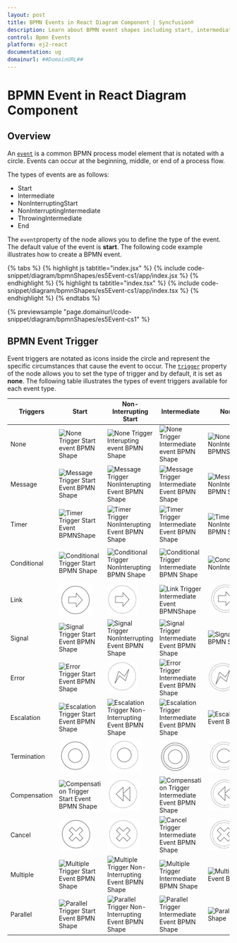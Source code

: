 ```yaml
---
layout: post
title: BPMN Events in React Diagram Component | Syncfusion®
description: Learn about BPMN event shapes including start, intermediate, and end events with triggers in Syncfusion® React Diagram Component.
control: Bpmn Events 
platform: ej2-react
documentation: ug
domainurl: ##DomainURL##
---
```


# BPMN Event in React Diagram Component

## Overview

An [`event`](https://ej2.syncfusion.com/react/documentation/api/diagram/bpmnEvent) is a common BPMN process model element that is notated with a circle. Events can occur at the beginning, middle, or end of a process flow.

The types of events are as follows:

* Start
* Intermediate
* NonInterruptingStart
* NonInterruptingIntermediate
* ThrowingIntermediate
* End
        
The `event`property of the node allows you to define the type of the event. The default value of the event is **start**. The following code example illustrates how to create a BPMN event.

{% tabs %}
{% highlight js tabtitle="index.jsx" %}
{% include code-snippet/diagram/bpmnShapes/es5Event-cs1/app/index.jsx %}
{% endhighlight %}
{% highlight ts tabtitle="index.tsx" %}
{% include code-snippet/diagram/bpmnShapes/es5Event-cs1/app/index.tsx %}
{% endhighlight %}
{% endtabs %}

 {% previewsample "page.domainurl/code-snippet/diagram/bpmnShapes/es5Event-cs1" %}

## BPMN Event Trigger

Event triggers are notated as icons inside the circle and represent the specific circumstances that cause the event to occur. The [`trigger`](https://helpej2.syncfusion.com/react/documentation/api/diagram/bpmnEvent/#trigger) property of the node allows you to set the type of trigger and by default, it is set as **none**. The following table illustrates the types of event triggers available for each event type.

| Triggers | Start | Non-Interrupting Start | Intermediate | Non-Interrupting Intermediate | Throwing Intermediate | End |
| -------- | -------- | -------- | -------- | -------- | -------- | -------- |
| None | ![None Trigger Start event BPMN Shape](images/None1.png)  | ![None Trigger Interupting event BPMN Shape](images/None2.png) | ![None Trigger Intermediate event  BPMN Shape](images/None3.png) | ![None Trigger NonInteruptingIntermediate BPMNShape](images/None4.png) |![None Trigger Throwing Intermediate](images/NoTriggerthrowingInterMediate.png) | ![None Trigger End event  event  BPMNShape](images/None5.png) |
| Message | ![Message Trigger Start Event BPMN Shape](images/Message1.png) | ![Message Trigger NonInterupting Event BPMN Shape](images/Message2.png) | ![Message Trigger Intermediate Event BPMN Shape](images/Message3.png) | ![Message Trigger NonInteruptingIntermediate Event BPMN Shape](images/Message4.png)|![Message Trigger ThrowingIntermediate Event BPMNShape](images/Message5.png) | ![Message Trigger End Event BPMN EndShape](images/Message6.png) |
| Timer | ![Timer Trigger Start Event BPMNShape](images/Timer1.png) | ![Timer Trigger NonInterupting Event BPMN Shape](images/Timer2.png) | ![Timer Trigger Intermediate Event BPMN Shape](images/Timer3.png)|![Timer Trigger NonInteruptingIntermediate  Event BPMN Shape](images/Timer4.png) |  ![Timer Trigger Throwing intermediate](images/endTimer.png) | ![Timer Trigger End Event BPMN EndShape](images/endTimer.png) |
| Conditional | ![Conditional Trigger Start BPMN Shape](images/Conditional1.png) | ![Conditional Trigger NonInterupting BPMN Shape](images/Conditional2.png) | ![Conditional Trigger Intermediate BPMN Shape](images/Conditional3.png)|![Conditional Trigger NonInteruptingIntermediateBPMNShape](images/Conditional4.png) | ![Conditional Trigger Throwing intermediate BPMNShape](images/throwingConditional.png)  | ![Conditional Trigger End BPMN shape](images/endConditional.png) |
| Link | ![Link Trigger Start BPMN Shape](images/startLink.png) | ![Link Trigger NonInterruptingStart BPMN Shape](images/nonInterStartLink.png)| ![Link Trigger Intermediate Event BPMNShape](images/Link1.png) | ![Link Trigger NonInterrupting intermediate BPMN Shape](images/nonInterLink.png) | ![Link Trigger ThrowingIntermediate  Event BPMN Shape](images/Link2.png) | ![Link Trigger End BPMN Shape](images/endLink.png) |
| Signal | ![Signal Trigger Start Event BPMN Shape](images/Signal1.png) | ![Signal Trigger NonInterrupting Event BPMN Shape](images/Signal2.png) | ![Signal Trigger Intermediate Event BPMN Shape](images/Signal3.png) | ![Signal Trigger NonInterrupting Event BPMN Shape](images/Signal4.png)| ![SignalThrowing Trigger Intermediate  Event BPMN Shape](images/Signal5.png) | ![Signal Trigger End Event BPMN Shape](images/Signal6.png) |
| Error | ![Error Trigger Start Event BPMN Shape](images/Error1.png) | ![Error Trigger Start Event BPMN Shape](images/nonInterStartError.png) |![Error Trigger Intermediate Event BPMN Shape](images/Error2.png)  |  ![Error Trigger NonInterrupting intermediate BPMN Shape](images/nonInterError.png) | ![Error Trigger Throwing intermediate BPMN Shape](images/throwingError.png) | ![Error Trigger End Event BPMN Shape](images/Error3.png)|
| Escalation | ![Escalation Trigger Start Event BPMN Shape](images/Esclation1.png) | ![Escalation  Trigger  Non-Interrupting  Event BPMN Shape](images/Esclation2.png) | ![Escalation  Trigger  Intermediate  Event BPMN Shape](images/Esclation3.png)| ![Escalation  Trigger Non-Interrupting  Event BPMN Shape](images/Esclation4.png)| ![Escalation  Trigger  Throwing Intermediate Event  BPMN Shape](images/Esclation5.png) |  ![Escalation  Trigger  End Event BPMN Shape](images/Esclation6.png)|
| Termination | ![Termination Trigger Start  Event BPMN Shape](images/startTerminate.png) | ![Termination Trigger NonInterruptingStart Event BPMN Shape](images/nonInterStartTerminate.png) | ![Termination Trigger Intermediate Event BPMN Shape](images/intermediateTerminate.png) | ![Termination Trigger NonInteruptingIntermediate Event BPMN Shape](images/nonInterTerminate.png) | ![Termination Trigger Throwing intermediate Event BPMN Shape](images/throwingTerminate.png) | ![Termination Trigger End  Event BPMN Shape](images/Termination1.png)|
| Compensation |![Compensation  Trigger Start Event  BPMN Shape](images/Compensation1.png)  | ![Compensation  Trigger NonInterruptingStart Event  BPMN Shape](images/nonInterStartCompensation.png) | ![Compensation Trigger Intermediate  Event BPMN Shape](images/Compensation2.png) | ![Compensation  Trigger NonInteruptingIntermediate Event  BPMN Shape](images/noninterCompensation.png) | ![Compensation  Trigger  Throwing Intermediate Event  BPMN Shape](images/Compensation3.png)|![Compensation  Trigger End BPMN  Event Shape](images/Compensation4.png) |
| Cancel | ![Cancel Trigger Start  Event BPMN Shape](images/startCancel.png) | ![Cancel Trigger NonInterruptingStart Event BPMN Shape](images/nonInterStartCancel.png) | ![Cancel Trigger Intermediate  Event BPMN Shape](images/Cancel1.png) | ![Cancel Trigger NonInteruptingIntermediate Event BPMN Shape](images/nonInterCancel.png) | ![Cancel Trigger ThrowingIntermediate Event BPMN Shape](images/throwingCancel.png) | ![Cancel Trigger End  Event BPMN Shape](images/Cancel2.png) |
| Multiple | ![Multiple Trigger Start  Event BPMN Shape](images/Multiple1.png) | ![Multiple Trigger Non-Interrupting  Event BPMN Shape](images/Multiple2.png)  | ![Multiple Trigger Intermediate BPMN Shape](images/Multiple3.png)| ![Multiple Trigger Non-Interrupting Event BPMN Shape](images/Multiple4.png) | ![Multiple Trigger  Throwing Intermediate  Event BPMN Shape](images/Multiple5.png)  | ![Multiple Trigger End Event  BPMN Shape](images/Multiple6.png) |
| Parallel | ![Parallel Trigger Start  Event BPMN Shape](images/Parallel1.png) | ![Parallel Trigger Non-Interrupting Event  BPMN Shape](images/Parallel2.png) | ![Parallel Trigger Intermediate  Event BPMN Shape](images/Parallel3.png)| ![Parallel Trigger End Event  BPMN Shape](images/Parallel4.png) | ![Parallel Trigger ThrowingIntermediate Event BPMN Shape](images/throwingParallel.png) | ![Parallel Trigger End Event BPMN Shape](images/endParallel.png) |